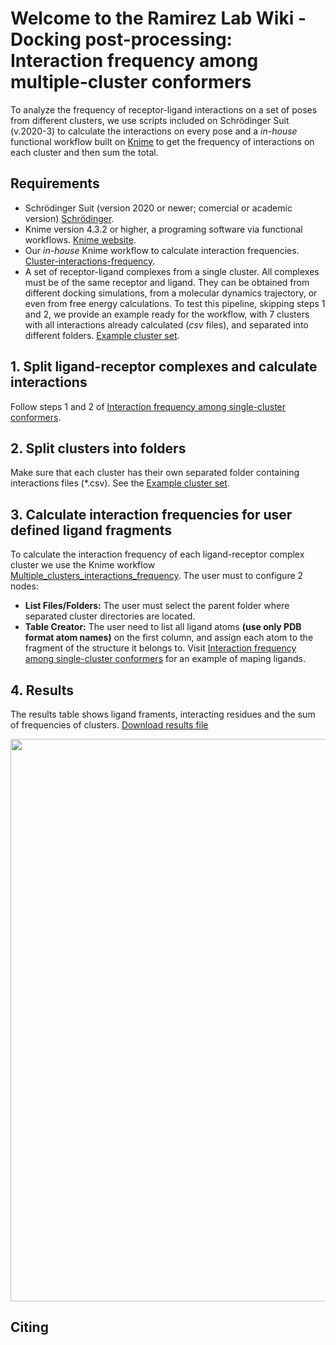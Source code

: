 # Welcome to the Ramirez Lab Wiki - Docking post-processing: Interaction frequency among multiple-cluster conformers #

To analyze the frequency of receptor-ligand interactions on a set of poses from different clusters, we use scripts included on Schrödinger Suit (v.2020-3) to calculate the interactions on every pose and a *in-house* functional workflow built on [Knime](https://www.knime.com/) to get the frequency of interactions on each cluster and then sum the total.
## Requirements ##
- Schrödinger Suit (version 2020 or newer; comercial or academic version) [Schrödinger](https://www.schrodinger.com/).
- Knime version 4.3.2 or higher, a programing software via functional workflows. [Knime website](https://www.knime.com/).
- Our *in-house* Knime workflow to calculate interaction frequencies. [Cluster-interactions-frequency](https://github.com/ramirezlab/WIKI/raw/master/Docking_and_Virtual_Screening/ligand-receptor_interactions_frequency/03_cluster_interactions_frequency.knwf).
- A set of receptor-ligand complexes from a single cluster. All complexes must be of the same receptor and ligand. They can be obtained from different docking simulations, from a molecular dynamics trajectory, or even from free energy calculations.
To test this pipeline, skipping steps 1 and 2, we provide an example ready for the workflow, with 7 clusters with all interactions already calculated (*csv* files), and separated into different folders. [Example cluster set](https://github.com/ramirezlab/WIKI/raw/master/Docking_and_Virtual_Screening/ligand-receptor_interactions_frequency_multiple_clusters/01_System1_7clusters_example_set.zip).

## 1. Split ligand-receptor complexes and calculate interactions ##

Follow steps 1 and 2 of [Interaction frequency among single-cluster conformers](https://github.com/ramirezlab/WIKI/tree/master/Docking_and_Virtual_Screening/ligand-receptor_interactions_frequency).

## 2. Split clusters into folders ##

Make sure that each cluster has their own separated folder containing interactions files (*.csv). See the [Example cluster set](https://github.com/ramirezlab/WIKI/raw/master/Docking_and_Virtual_Screening/ligand-receptor_interactions_frequency/03_cluster_interactions_frequency.knwf).

## 3. Calculate interaction frequencies for user defined ligand fragments ##
To calculate the interaction frequency of each ligand-receptor complex cluster we use the Knime workflow [Multiple_clusters_interactions_frequency](https://github.com/ramirezlab/WIKI/raw/master/Docking_and_Virtual_Screening/ligand-receptor_interactions_frequency_multiple_clusters/02_Multiple-Clusters_interactions_frequency.knwf). The user must to configure 2 nodes:
- **List Files/Folders:** The user must select the parent folder where separated cluster directories are located.
- **Table Creator:** The user need to list all ligand atoms **(use only PDB format atom names)** on the first column, and assign each atom to the fragment of the structure it belongs to. Visit [Interaction frequency among single-cluster conformers](https://github.com/ramirezlab/WIKI/tree/master/Docking_and_Virtual_Screening/ligand-receptor_interactions_frequency) for an example of maping ligands.

## 4. Results ##

The results table shows ligand framents, interacting residues and the sum of frequencies of clusters. [Download results file](https://github.com/ramirezlab/WIKI/raw/master/Docking_and_Virtual_Screening/ligand-receptor_interactions_frequency_multiple_clusters/03_results.xlsx)

<p align="center">
    <img src="https://raw.githubusercontent.com/ramirezlab/WIKI/master/Docking_and_Virtual_Screening/ligand-receptor_interactions_frequency_multiple_clusters/media/Results.png" width="900">
</p>

## Citing

